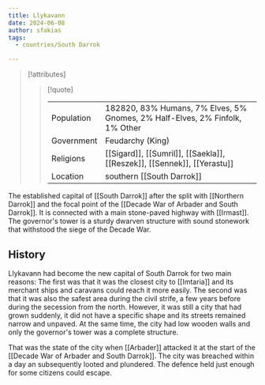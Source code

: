 ```yaml
---
title: Llykavann
date: 2024-06-08
author: sfakias
tags:
  - countries/South Darrok

---
```

> [!attributes]
> 
> > [!quote]
> >
> > | | |
> > | --- | --- |
> > | Population | 182820, 83% Humans, 7% Elves, 5% Gnomes, 2% Half-Elves, 2% Finfolk, 1% Other |
> > | Government | Feudarchy (King) |
> > | Religions | [[Sigard]], [[Sumril]], [[Saekla]], [[Reszek]], [[Sennek]], [[Yerastu]] |
> > | Location | southern [[South Darrok]] |

The established capital of [[South Darrok]] after the split with [[Northern Darrok]] and the focal point of the [[Decade War of Arbader and South Darrok]]. It is connected with a main stone-paved highway with [[Irmast]]. The governor's tower is a sturdy dwarven structure with sound stonework that withstood the siege of the Decade War.

## History

Llykavann had become the new capital of South Darrok for two main reasons: The first was that it was the closest city to [[Imtaria]] and its merchant ships and caravans could reach it more easily. The second was that it was also the safest area during the civil strife, a few years before during the secession from the north. However, it was still a city that had grown suddenly, it did not have a specific shape and its streets remained narrow and unpaved. At the same time, the city had low wooden walls and only the governor's tower was a complete structure.

That was the state of the city when [[Arbader]] attacked it at the start of the [[Decade War of Arbader and South Darrok]]. The city was breached within a day an subsequently looted and plundered. The defence held just enough for some citizens could escape.
